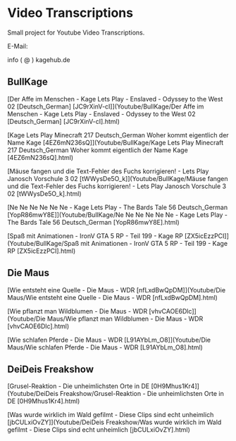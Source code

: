 # Video Transcriptions

Small project for Youtube Video Transcriptions.


E-Mail:

info ( @ ) kagehub.de

## BullKage

[Der Affe im Menschen - Kage Lets Play - Enslaved - Odyssey to the West 02 [Deutsch_German] [JC9rXinV-cI]](Youtube/BullKage/Der Affe im Menschen - Kage Lets Play - Enslaved - 
Odyssey to the West 02 [Deutsch_German] [JC9rXinV-cI].html)

[Kage Lets Play Minecraft 217 Deutsch_German Woher kommt eigentlich der Name Kage [4EZ6mN236sQ]](Youtube/BullKage/Kage Lets Play Minecraft 217 Deutsch_German Woher kommt eigentlich der Name Kage [4EZ6mN236sQ].html)

[Mäuse fangen und die Text-Fehler des Fuchs korrigieren! - Lets Play Janosch Vorschule 3 02 [tWWysDe5O_k]](Youtube/BullKage/Mäuse fangen und die Text-Fehler des Fuchs korrigieren! - Lets Play Janosch Vorschule 3 02 [tWWysDe5O_k].html)

[Ne Ne Ne Ne Ne Ne - Kage Lets Play - The Bards Tale 56 Deutsch_German [YopR86mwY8E]](Youtube/BullKage/Ne Ne Ne Ne Ne Ne - Kage Lets Play - The Bards Tale 56 Deutsch_German [YopR86mwY8E].html)

[Spaß mit Animationen - IronV GTA 5 RP - Teil 199 - Kage RP [ZX5icEzzPCI]](Youtube/BullKage/Spaß mit Animationen - IronV GTA 5 RP - Teil 199 - Kage RP [ZX5icEzzPCI].html)

## Die Maus

[Wie entsteht eine Quelle - Die Maus - WDR [nfLxdBwQpDM]](Youtube/Die Maus/Wie entsteht eine Quelle - Die Maus - WDR [nfLxdBwQpDM].html)

[Wie pflanzt man Wildblumen - Die Maus - WDR [vhvCAOE6Dlc]](Youtube/Die Maus/Wie pflanzt man Wildblumen - Die Maus - WDR [vhvCAOE6Dlc].html)

[Wie schlafen Pferde - Die Maus - WDR [L91AYbLm_O8]](Youtube/Die Maus/Wie schlafen Pferde - Die Maus - WDR [L91AYbLm_O8].html)

## DeiDeis Freakshow

[Grusel-Reaktion - Die unheimlichsten Orte in DE [0H9Mhus1Kr4]](Youtube/DeiDeis Freakshow/Grusel-Reaktion - Die unheimlichsten Orte in DE [0H9Mhus1Kr4].html)

[Was wurde wirklich im Wald gefilmt - Diese Clips sind echt unheimlich [jbCULxiOvZY]](Youtube/DeiDeis Freakshow/Was wurde wirklich im Wald gefilmt - Diese Clips sind echt unheimlich [jbCULxiOvZY].html)